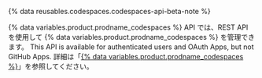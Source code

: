 {% data reusables.codespaces.codespaces-api-beta-note %}

{% data variables.product.prodname_codespaces %} API では、REST API を使用して {% data variables.product.prodname_codespaces %} を管理できます。 This API is available for authenticated users and OAuth Apps, but not GitHub Apps. 詳細は「[{% data variables.product.prodname_codespaces %}](/codespaces)」を参照してください。